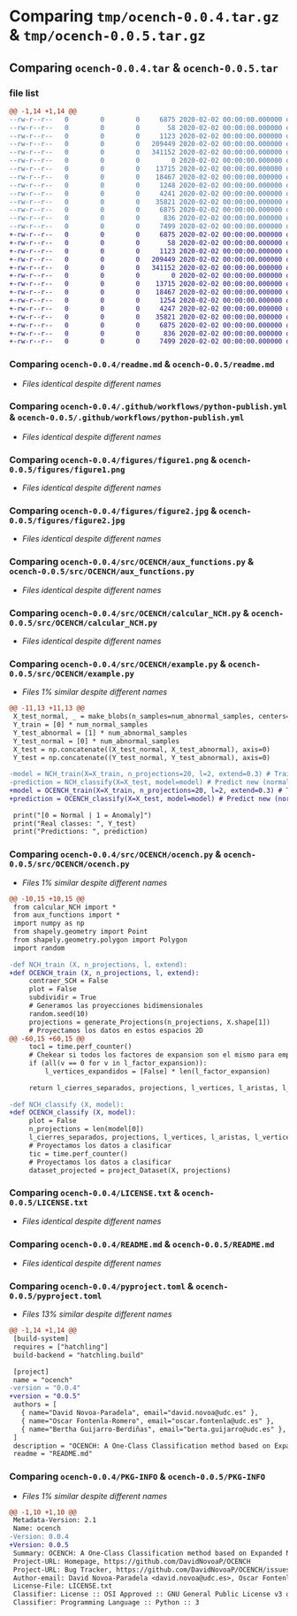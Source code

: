 # Comparing `tmp/ocench-0.0.4.tar.gz` & `tmp/ocench-0.0.5.tar.gz`

## Comparing `ocench-0.0.4.tar` & `ocench-0.0.5.tar`

### file list

```diff
@@ -1,14 +1,14 @@
--rw-r--r--   0        0        0     6875 2020-02-02 00:00:00.000000 ocench-0.0.4/readme.md
--rw-r--r--   0        0        0       58 2020-02-02 00:00:00.000000 ocench-0.0.4/requirements.txt
--rw-r--r--   0        0        0     1123 2020-02-02 00:00:00.000000 ocench-0.0.4/.github/workflows/python-publish.yml
--rw-r--r--   0        0        0   209449 2020-02-02 00:00:00.000000 ocench-0.0.4/figures/figure1.png
--rw-r--r--   0        0        0   341152 2020-02-02 00:00:00.000000 ocench-0.0.4/figures/figure2.jpg
--rw-r--r--   0        0        0        0 2020-02-02 00:00:00.000000 ocench-0.0.4/src/OCENCH/__init__.py
--rw-r--r--   0        0        0    13715 2020-02-02 00:00:00.000000 ocench-0.0.4/src/OCENCH/aux_functions.py
--rw-r--r--   0        0        0    18467 2020-02-02 00:00:00.000000 ocench-0.0.4/src/OCENCH/calcular_NCH.py
--rw-r--r--   0        0        0     1248 2020-02-02 00:00:00.000000 ocench-0.0.4/src/OCENCH/example.py
--rw-r--r--   0        0        0     4241 2020-02-02 00:00:00.000000 ocench-0.0.4/src/OCENCH/ocench.py
--rw-r--r--   0        0        0    35821 2020-02-02 00:00:00.000000 ocench-0.0.4/LICENSE.txt
--rw-r--r--   0        0        0     6875 2020-02-02 00:00:00.000000 ocench-0.0.4/README.md
--rw-r--r--   0        0        0      836 2020-02-02 00:00:00.000000 ocench-0.0.4/pyproject.toml
--rw-r--r--   0        0        0     7499 2020-02-02 00:00:00.000000 ocench-0.0.4/PKG-INFO
+-rw-r--r--   0        0        0     6875 2020-02-02 00:00:00.000000 ocench-0.0.5/readme.md
+-rw-r--r--   0        0        0       58 2020-02-02 00:00:00.000000 ocench-0.0.5/requirements.txt
+-rw-r--r--   0        0        0     1123 2020-02-02 00:00:00.000000 ocench-0.0.5/.github/workflows/python-publish.yml
+-rw-r--r--   0        0        0   209449 2020-02-02 00:00:00.000000 ocench-0.0.5/figures/figure1.png
+-rw-r--r--   0        0        0   341152 2020-02-02 00:00:00.000000 ocench-0.0.5/figures/figure2.jpg
+-rw-r--r--   0        0        0        0 2020-02-02 00:00:00.000000 ocench-0.0.5/src/OCENCH/__init__.py
+-rw-r--r--   0        0        0    13715 2020-02-02 00:00:00.000000 ocench-0.0.5/src/OCENCH/aux_functions.py
+-rw-r--r--   0        0        0    18467 2020-02-02 00:00:00.000000 ocench-0.0.5/src/OCENCH/calcular_NCH.py
+-rw-r--r--   0        0        0     1254 2020-02-02 00:00:00.000000 ocench-0.0.5/src/OCENCH/example.py
+-rw-r--r--   0        0        0     4247 2020-02-02 00:00:00.000000 ocench-0.0.5/src/OCENCH/ocench.py
+-rw-r--r--   0        0        0    35821 2020-02-02 00:00:00.000000 ocench-0.0.5/LICENSE.txt
+-rw-r--r--   0        0        0     6875 2020-02-02 00:00:00.000000 ocench-0.0.5/README.md
+-rw-r--r--   0        0        0      836 2020-02-02 00:00:00.000000 ocench-0.0.5/pyproject.toml
+-rw-r--r--   0        0        0     7499 2020-02-02 00:00:00.000000 ocench-0.0.5/PKG-INFO
```

### Comparing `ocench-0.0.4/readme.md` & `ocench-0.0.5/readme.md`

 * *Files identical despite different names*

### Comparing `ocench-0.0.4/.github/workflows/python-publish.yml` & `ocench-0.0.5/.github/workflows/python-publish.yml`

 * *Files identical despite different names*

### Comparing `ocench-0.0.4/figures/figure1.png` & `ocench-0.0.5/figures/figure1.png`

 * *Files identical despite different names*

### Comparing `ocench-0.0.4/figures/figure2.jpg` & `ocench-0.0.5/figures/figure2.jpg`

 * *Files identical despite different names*

### Comparing `ocench-0.0.4/src/OCENCH/aux_functions.py` & `ocench-0.0.5/src/OCENCH/aux_functions.py`

 * *Files identical despite different names*

### Comparing `ocench-0.0.4/src/OCENCH/calcular_NCH.py` & `ocench-0.0.5/src/OCENCH/calcular_NCH.py`

 * *Files identical despite different names*

### Comparing `ocench-0.0.4/src/OCENCH/example.py` & `ocench-0.0.5/src/OCENCH/example.py`

 * *Files 1% similar despite different names*

```diff
@@ -11,13 +11,13 @@
 X_test_normal, _ = make_blobs(n_samples=num_abnormal_samples, centers=[(1,1)], n_features=10, cluster_std=1, random_state=0)
 Y_train = [0] * num_normal_samples
 Y_test_abnormal = [1] * num_abnormal_samples
 Y_test_normal = [0] * num_abnormal_samples
 X_test = np.concatenate((X_test_normal, X_test_abnormal), axis=0)
 Y_test = np.concatenate((Y_test_normal, Y_test_abnormal), axis=0)
 
-model = NCH_train(X=X_train, n_projections=20, l=2, extend=0.3) # Train the model with only normal data
-prediction = NCH_classify(X=X_test, model=model) # Predict new (normal and abnormal) data
+model = OCENCH_train(X=X_train, n_projections=20, l=2, extend=0.3) # Train the model with only normal data
+prediction = OCENCH_classify(X=X_test, model=model) # Predict new (normal and abnormal) data
 
 print("[0 = Normal | 1 = Anomaly]")
 print("Real classes: ", Y_test)
 print("Predictions: ", prediction)
```

### Comparing `ocench-0.0.4/src/OCENCH/ocench.py` & `ocench-0.0.5/src/OCENCH/ocench.py`

 * *Files 1% similar despite different names*

```diff
@@ -10,15 +10,15 @@
 from calcular_NCH import *
 from aux_functions import *
 import numpy as np
 from shapely.geometry import Point
 from shapely.geometry.polygon import Polygon
 import random
 
-def NCH_train (X, n_projections, l, extend):
+def OCENCH_train (X, n_projections, l, extend):
     contraer_SCH = False
     plot = False
     subdividir = True
     # Generamos las proyecciones bidimensionales
     random.seed(10)
     projections = generate_Projections(n_projections, X.shape[1])
     # Proyectamos los datos en estos espacios 2D
@@ -60,15 +60,15 @@
     toc1 = time.perf_counter()
     # Chekear si todos los factores de expansion son el mismo para emplear el NCH o el SNCH
     if (all(v == 0 for v in l_factor_expansion)):
         l_vertices_expandidos = [False] * len(l_factor_expansion)
 
     return l_cierres_separados, projections, l_vertices, l_aristas, l_vertices_expandidos, l_orden_vertices, l_normalizadores, l_asociacion_vertices_e_indices
 
-def NCH_classify (X, model):        
+def OCENCH_classify (X, model):        
     plot = False
     n_projections = len(model[0])
     l_cierres_separados, projections, l_vertices, l_aristas, l_vertices_expandidos, l_orden_vertices, l_normalizadores, l_asociacion_vertices_e_indices = model
     # Proyectamos los datos a clasificar
     tic = time.perf_counter() 
     # Proyectamos los datos a clasificar
     dataset_projected = project_Dataset(X, projections)
```

### Comparing `ocench-0.0.4/LICENSE.txt` & `ocench-0.0.5/LICENSE.txt`

 * *Files identical despite different names*

### Comparing `ocench-0.0.4/README.md` & `ocench-0.0.5/README.md`

 * *Files identical despite different names*

### Comparing `ocench-0.0.4/pyproject.toml` & `ocench-0.0.5/pyproject.toml`

 * *Files 13% similar despite different names*

```diff
@@ -1,14 +1,14 @@
 [build-system]
 requires = ["hatchling"]
 build-backend = "hatchling.build"
 
 [project]
 name = "ocench"
-version = "0.0.4"
+version = "0.0.5"
 authors = [
   { name="David Novoa-Paradela", email="david.novoa@udc.es" },
   { name="Oscar Fontenla-Romero", email="oscar.fontenla@udc.es" },
   { name="Bertha Guijarro-Berdiñas", email="berta.guijarro@udc.es" },
 ]
 description = "OCENCH: A One-Class Classification method based on Expanded Non-Convex Hulls"
 readme = "README.md"
```

### Comparing `ocench-0.0.4/PKG-INFO` & `ocench-0.0.5/PKG-INFO`

 * *Files 1% similar despite different names*

```diff
@@ -1,10 +1,10 @@
 Metadata-Version: 2.1
 Name: ocench
-Version: 0.0.4
+Version: 0.0.5
 Summary: OCENCH: A One-Class Classification method based on Expanded Non-Convex Hulls
 Project-URL: Homepage, https://github.com/DavidNovoaP/OCENCH
 Project-URL: Bug Tracker, https://github.com/DavidNovoaP/OCENCH/issues
 Author-email: David Novoa-Paradela <david.novoa@udc.es>, Oscar Fontenla-Romero <oscar.fontenla@udc.es>, Bertha Guijarro-Berdiñas <berta.guijarro@udc.es>
 License-File: LICENSE.txt
 Classifier: License :: OSI Approved :: GNU General Public License v3 or later (GPLv3+)
 Classifier: Programming Language :: Python :: 3
```

